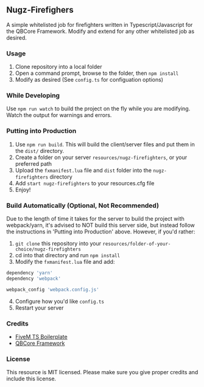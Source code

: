 ## Nugz-Firefighers

<p>A simple whitelisted job for firefighters written in Typescript/Javascript for the QBCore Framework.  Modify and extend for any other whitelisted job as desired.</p>

### Usage
1.  Clone repository into a local folder
2.  Open a command prompt, browse to the folder, then `npm install`
3.  Modify as desired (See `config.ts` for configuation options)

### While Developing

Use `npm run watch` to build the project on the fly while you are modifying.  Watch the output for warnings and errors.

### Putting into Production

1. Use `npm run build`.  This will build the client/server files and put them in the `dist/` directory.
2. Create a folder on your server `resources/nugz-firefighters`, or your preferred path
3. Upload the `fxmanifest.lua` file and `dist` folder into the `nugz-firefighters` directory
4. Add `start nugz-firefighters` to your resources.cfg file
5. Enjoy!

### Build Automatically (Optional, Not Recommended)

Due to the length of time it takes for the server to build the project with webpack/yarn, it's advised to NOT build this server side, but instead follow the instructions in 'Putting into Production' above.  However, if you'd rather:

1. `git clone` this repository into your `resources/folder-of-your-choice/nugz-firefighters`
2. cd into that directory and run `npm install`
3. Modify the `fxmanifest.lua` file and add:

```lua
dependency 'yarn'
dependency 'webpack'

webpack_config 'webpack.config.js'
```
4. Configure how you'd like `config.ts`
5. Restart your server

### Credits

- [FiveM TS Boilerplate](https://github.com/d0p3t/fivem-ts-boilerplate)
- [QBCore Framework](https://github.com/qbcore-framework)

### License

This resource is MIT licensed.  Please make sure you give proper credits and include this license.